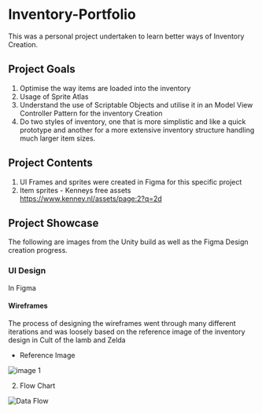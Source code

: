 # Inventory-Portfolio
This was a personal project undertaken to learn better ways of Inventory Creation.

## Project Goals
1. Optimise the way items are loaded into the inventory
2. Usage of Sprite Atlas
3. Understand the use of Scriptable Objects and utilise it in an Model View Controller Pattern for the inventory Creation
4. Do two styles of inventory, one that is more simplistic and like a quick prototype and another for a more extensive inventory structure handling much larger item sizes.

## Project Contents
1. UI Frames and sprites were created in Figma for this specific project
2. Item sprites - Kenneys free assets https://www.kenney.nl/assets/page:2?q=2d

## Project Showcase
The following are images from the Unity build as well as the Figma Design creation progress.

### UI Design
In Figma
#### Wireframes
The process of designing the wireframes went through many different iterations and was loosely based on the reference image of the inventory design in Cult of the lamb and Zelda
- Reference Image

![image 1](https://user-images.githubusercontent.com/74312830/208524586-d15b8ad5-6f2a-426e-98f0-aef902544d36.png)


2. Flow Chart

![Data Flow](https://user-images.githubusercontent.com/74312830/208524409-2824167a-fd1f-4327-b5ac-74c4c4b3a790.png)
